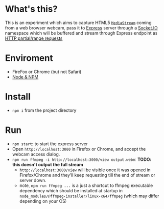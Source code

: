 # What's this?

This is an experiment which aims to capture HTML5 [`MediaStream`](https://developer.mozilla.org/en-US/docs/Web/API/MediaStream) coming from a web browser webcam, pass it to [Express](https://expressjs.com/) server through a [Socket.IO](https://socket.io/) namespace which will be buffered and stream through Express endpoint as [HTTP partial/range requests](https://developer.mozilla.org/en-US/docs/Web/HTTP/Range_requests)


# Enviroment

+ FireFox or Chrome (but not Safari)
+ [Node & NPM](https://nodejs.org/en/download/)

# Install

+ `npm i` from the project directory

# Run

+ `npm start`: to start the express server
+ Open `http://localhost:3000` in Firefox or Chrome, and accept the webcam access dialog.
+ `npm run ffmpeg -i http://localhost:3000/view output.webm`: **TODO: this doesn't output the full stream**
    + `http://localhost:3000/view` will be visible once it was opened in Firefox/Chrome and they'll keep requesting till the end of stream or server down.
    + note, `npm run ffmpeg ...` is a just a shortcut to ffmpeg executable dependency which should be installed at startup in `node_modules/@ffmpeg-installer/linux-x64/ffmpeg` (which may differ depending on your OS)
